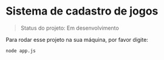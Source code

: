 # Sistema de cadastro de jogos

> Status do projeto: Em desenvolvimento 

Para rodar esse projeto na sua máquina, por favor digite: 

```
node app.js
```


